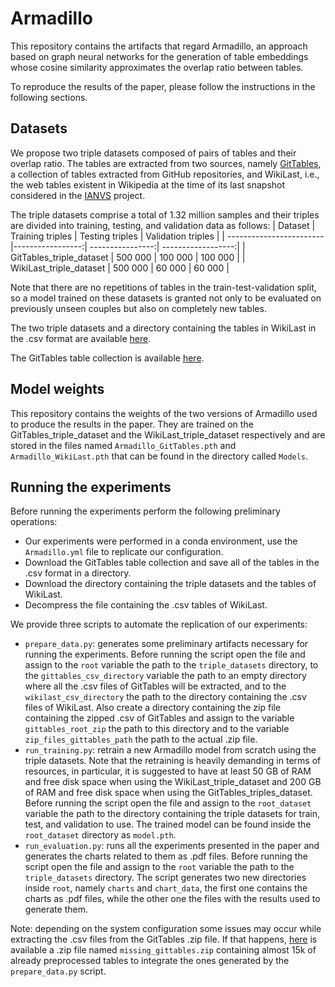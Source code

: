 # Armadillo
This repository contains the artifacts that regard Armadillo, an approach based on graph neural networks for the generation of table embeddings whose cosine similarity approximates the overlap ratio between tables.

To reproduce the results of the paper, please follow the instructions in the following sections.

## Datasets
We propose two triple datasets composed of pairs of tables and their overlap ratio. The tables are extracted from two sources, namely [GitTables](), a collection of tables extracted from GitHub repositories, and WikiLast, i.e., the web tables existent in Wikipedia at the time of its last snapshot considered in the [IANVS]() project. 

The triple datasets comprise a total of 1.32 million samples and their triples are divided into training, testing, and validation data as follows:
| Dataset                  | Training triples | Testing triples  | Validation triples | 
| ------------------------ |-----------------:| ----------------:| ------------------:|
| GitTables_triple_dataset | 500 000          | 100 000          | 100 000            |
| WikiLast_triple_dataset  | 500 000          | 60 000           | 60 000             |

Note that there are no repetitions of tables in the train-test-validation split, so a model trained on these datasets is granted not only to be evaluated on previously unseen couples but also on completely new tables.

The two triple datasets and a directory containing the tables in WikiLast in the .csv format are available [here]().

The GitTables table collection is available [here]().

## Model weights
This repository contains the weights of the two versions of Armadillo used to produce the results in the paper. They are trained on the GitTables_triple_dataset and the WikiLast_triple_dataset respectively and are stored in the files named `Armadillo_GitTables.pth` and `Armadillo_WikiLast.pth` that can be found in the directory called `Models`.

## Running the experiments
Before running the experiments perform the following preliminary operations:
* Our experiments were performed in a conda environment, use the `Armadillo.yml` file to replicate our configuration.
* Download the GitTables table collection and save all of the tables in the .csv format in a directory.
* Download the directory containing the triple datasets and the tables of WikiLast.
* Decompress the file containing the .csv tables of WikiLast.

We provide three scripts to automate the replication of our experiments:
* `prepare_data.py`: generates some preliminary artifacts necessary for running the experiments. Before running the script open the file and assign to the `root` variable the path to the `triple_datasets` directory, to the `gittables_csv_directory` variable the path to an empty directory where all the .csv files of GitTables will be extracted, and to the `wikilast_csv_directory` the path to the directory containing the .csv files of WikiLast. Also create a directory containing the zip file containing the zipped .csv of GitTables and assign to the variable `gittables_root_zip` the path to this directory and to the variable `zip_files_gittables_path` the path to the actual .zip file.
* `run_training.py`: retrain a new Armadillo model from scratch using the triple datasets. Note that the retraining is heavily demanding in terms of resources, in particular, it is suggested to have at least 50 GB of RAM and free disk space when using the WikiLast_triple_dataset and 200 GB of RAM and free disk space when using the GitTables_triples_dataset. Before running the script open the file and assign to the `root_dataset` variable the path to the directory containing the triple datasets for train, test, and validation to use. The trained model can be found inside the `root_dataset` directory as `model.pth`.
* `run_evaluation.py`: runs all the experiments presented in the paper and generates the charts related to them as .pdf files. Before running the script open the file and assign to the `root` variable the path to the `triple_datasets` directory. The script generates two new directories inside `root`, namely `charts` and `chart_data`, the first one contains the charts as .pdf files, while the other one the files with the results used to generate them.

Note: depending on the system configuration some issues may occur while extracting the .csv files from the GitTables .zip file. If that happens, [here]() is available a .zip file named `missing_gittables.zip` containing almost 15k of already preprocessed tables to integrate the ones generated by the `prepare_data.py` script.
